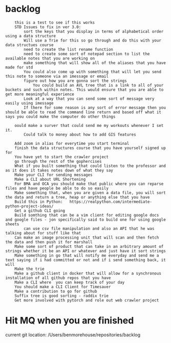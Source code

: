 # backlog 
		this is a test to see if this works
		STD Issues to fix in ver 3.0:
			sort the keys that you display in terms of alphabetical order using a data structure 
			Will use a Trie for this so go through and do this with your data structues course
			need to create the list rename function 
			need to create some sort of notepad section to list the available notes that you are working on 
			make something that will show all of the aliases that you have made for std 
			You could also come up with something that will let you send this note to someone via an imessage or email 
			figure out how you are gonna sort the strings 
				You could build an AVL tree that is a link to all of your buckets and such within notes. This would ensure that you are able to get more meaningful experience 
			Look at a way that you can send some sort of message very easily using imessage 
			If there for some reason is any sort of error message then you should be able to read the command line return and based off what it says you could make the computer do other things 

		oould make a surver that could send me my workouts whenever I set it. 
			Could talk to money about how to add GIS features 

		Add zoom in alias for everytime you start terminal
		finish the data structures course that you have yourself signed up for 
		You have yet to start the crawler project 
		go through the rest of the gophercises 
		What if you built something that could listen to the professor and as it does it takes notes down of what they say 
		Make your CLI for sending messages
		Make a CLI about URL Shortening 
		For BMA and OCA you should make that public where you can reparse files and have people be able to do so easily 
		Make something that, when you are given a data file, you will sort the data and return a tree, heap or anything else that you have
		Build this in Python:	https://realpython.com/intermediate-python-project-ideas/
		Get a github CLI going 
		Build somthing that can be a vim client for editing google docs and google files - jon specifically said to build one for using google sheets
			can use csv file manipulation and also an API that he was talking about for stuff like that
		Can make an image processing unit that will scan and then fetch the data and then push it for marshall
		Make some sort of product that can take in an arbitrary amount of strings whether it be an API or whatever and just have it sort strings
		Make something in go that will notify me everyday and send me a text saying if i had committed or not and if i send something back, it will 
		Make the trie
		Make a github client in docker that will allow for a synchronous installation of all github repos that you have
		Make a CLI where  you can keep track of your day 
		You should make a CLI Client for Timesaver
		Make a contribution to go for github
		Suffix tree is good sorting - raddix trie
		Get more involved with pytorch and role out web crawler project
# Hit MQ when you are finished
current git location: /Users/benmorehouse/repositories/backlog
